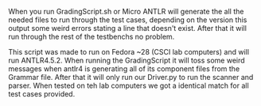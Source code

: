 When you run GradingScript.sh or Micro ANTLR will generate the all the needed files to run through the test cases, depending on the version this output some weird errors stating a line that doesn't exist.  After that it will run through the rest of the testbenchs no problem.

This script was made to run on Fedora ~28 (CSCI lab computers) and will run ANTLR4.5.2.  When running the GradingScript it will toss some weird messages when antlr4 is generating all of its component files from the Grammar file.  After that it will only run our Driver.py to run the scanner and parser.  When tested on teh lab computers we got a identical match for all test cases provided.

 
